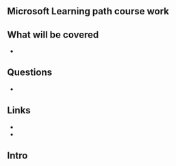 # []()

## Microsoft Learning path course work

## What will be covered
- 

## Questions
- 

## Links
- []()
- []()

## Intro
